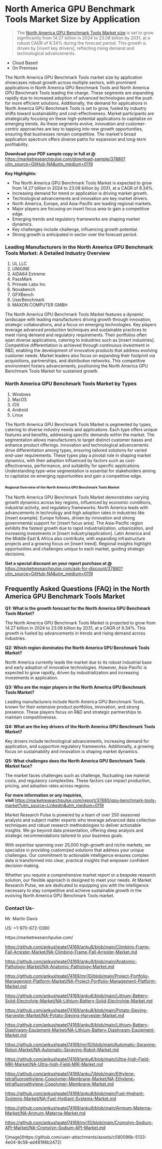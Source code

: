 <h1>North America GPU Benchmark Tools Market&nbsp;Size by Application</h1><blockquote><p>The <a href="https://marketresearchpulse.com/download-sample/37880?utm_source=GitHub-NA&amp;utm_medium=0119">North America GPU Benchmark Tools Market size</a> is set to grow significantly from 14.27 billion in 2024 to 23.08 billion by 2031, at a robust CAGR of 8.34% during the forecast period. This growth is driven by [insert key drivers], reflecting rising demand and technological advancements.</p></blockquote><ul><li>Cloud Based<li> On Premises</li></ul><p>The North America GPU Benchmark Tools market size by application showcases robust growth across multiple sectors, with prominent applications in North America GPU Benchmark Tools and North America GPU Benchmark Tools leading the charge. These segments are expanding rapidly due to increased adoption of advanced technologies and the push for more efficient solutions. Additionally, the demand for applications in North America GPU Benchmark Tools is set to grow, fueled by industry shifts toward sustainability and cost-effectiveness. Market participants are strategically focusing on these high-potential applications to capitalize on emerging trends. As these segments evolve, innovation and customer-centric approaches are key to tapping into new growth opportunities, ensuring that businesses remain competitive. The market's broad application spectrum offers diverse paths for expansion and long-term profitability.</p><p><strong>Download your PDF sample copy in full at @ </strong><a href="https://marketresearchpulse.com/download-sample/37880?utm_source=GitHub-NA&amp;utm_medium=0119">https://marketresearchpulse.com/download-sample/37880?utm_source=GitHub-NA&amp;utm_medium=0119</a></p><p><strong>Key Highlights: </strong></p><ul><li>The North America GPU Benchmark Tools Market is expected to grow from 14.27 billion in 2024 to 23.08 billion by 2031, at a CAGR of 8.34%.</li><li>Increasing demand for trend or application is driving market growth.</li><li>Technological advancements and innovation are key market drivers.</li><li>North America, Europe, and Asia-Pacific are leading regional markets.</li><li>Major players are focusing on insert focus area to gain a competitive edge.</li><li>Emerging trends and regulatory frameworks are shaping market dynamics.</li><li>Key challenges include challenge, influencing growth potential.</li><li>Strong growth is anticipated in sector over the forecast period.</li></ul><h3>Leading Manufacturers in the North America GPU Benchmark Tools Market: A Detailed Industry Overview</h3><ol><li>UL LLC</li><li>UNIGINE</li><li>AIDA64 Extreme</li><li>PassMark</li><li>Primate Labs Inc</li><li>Novabench</li><li>GFXBench</li><li>UserBenchmark</li><li>MAXON COMPUTER GMBH</li></ol><div class="flex max-w-full flex-col flex-grow"><div class="min-h-8 text-message flex w-full flex-col items-end gap-2 whitespace-normal break-words [.text-message+&amp;]:mt-5" dir="auto" data-message-author-role="assistant" data-message-id="fd8432e4-4910-450d-b182-61b7bfb0a01f" data-message-model-slug="gpt-4o"><div class="flex w-full flex-col gap-1 empty:hidden first:pt-[3px]"><div class="markdown prose w-full break-words dark:prose-invert light"><p>The North America GPU Benchmark Tools Market features a dynamic landscape with leading manufacturers driving growth through innovation, strategic collaborations, and a focus on emerging technologies. Key players leverage advanced production techniques and sustainable practices to meet rising demand and regulatory requirements. Their portfolios often span diverse applications, catering to industries such as [insert industries]. Competitive differentiation is achieved through continuous investment in R&amp;D, enabling the development of innovative products that address evolving customer needs. Market leaders also focus on expanding their footprint via acquisitions, partnerships, and distribution networks. This competitive environment fosters advancements, positioning the North America GPU Benchmark Tools Market for sustained growth.</p></div></div></div></div><h3>North America GPU Benchmark Tools Market by Types</h3><ol><li>Windows<li> MacOS<li> iOS<li> Android<li> Linux</li></ol><div class="flex max-w-full flex-col flex-grow"><div class="min-h-8 text-message flex w-full flex-col items-end gap-2 whitespace-normal break-words [.text-message+&amp;]:mt-5" dir="auto" data-message-author-role="assistant" data-message-id="084470be-0bb7-4664-bddf-5156b4f41249" data-message-model-slug="gpt-4o-mini"><div class="flex w-full flex-col gap-1 empty:hidden first:pt-[3px]"><div class="markdown prose w-full break-words dark:prose-invert light"><p>The North America GPU Benchmark Tools Market is segmented by types, catering to diverse industry needs and applications. Each type offers unique features and benefits, addressing specific demands within the market. The segmentation allows manufacturers to target distinct customer bases and enhance product offerings. Innovation and technological advancements drive differentiation among types, ensuring tailored solutions for varied end-user requirements. These types play a pivotal role in shaping market dynamics, with their adoption influenced by factors such as cost-effectiveness, performance, and suitability for specific applications. Understanding type-wise segmentation is essential for stakeholders aiming to capitalize on emerging opportunities and gain a competitive edge.</p></div></div></div></div><h3><span style="font-size: 11px;">Regional Overview of the North America GPU Benchmark Tools Market</span></h3><div class="flex max-w-full flex-col flex-grow"><div class="min-h-8 text-message flex w-full flex-col items-end gap-2 whitespace-normal break-words [.text-message+&amp;]:mt-5" dir="auto" data-message-author-role="assistant" data-message-id="e9038762-ce64-4e30-91c9-9bd413514231" data-message-model-slug="gpt-4o-mini"><div class="flex w-full flex-col gap-1 empty:hidden first:pt-[3px]"><div class="markdown prose w-full break-words dark:prose-invert light"><p>The North America GPU Benchmark Tools Market demonstrates varying growth dynamics across key regions, influenced by economic conditions, industrial activity, and regulatory frameworks. North America leads with advancements in technology and high adoption rates in industries like [insert example]. Europe follows, driven by innovation and strong governmental support for [insert focus area]. The Asia-Pacific region exhibits the fastest growth due to rapid industrialization, urbanization, and increasing investments in [insert industry/application]. Latin America and the Middle East &amp; Africa also contribute, with expanding infrastructure projects and a growing focus on [insert trend]. Regional insights highlight opportunities and challenges unique to each market, guiding strategic decisions.</p></div></div></div></div><p><strong>Get a special discount on your report purchase at @ </strong><a href="https://marketresearchpulse.com/ask-for-discount/37880?utm_source=GitHub-NA&amp;utm_medium=0119">https://marketresearchpulse.com/ask-for-discount/37880?utm_source=GitHub-NA&amp;utm_medium=0119</a></p><h2>Frequently Asked Questions (FAQ) in the North America GPU Benchmark Tools Market</h2><p><strong>Q1: What is the growth forecast for the North America GPU Benchmark Tools Market?</strong></p><p>The North America GPU Benchmark Tools Market is projected to grow from 14.27 billion in 2024 to 23.08 billion by 2031, at a CAGR of 8.34%. This growth is fueled by advancements in trends and rising demand across industries.</p><p><strong>Q2: Which region dominates the North America GPU Benchmark Tools Market?</strong></p><p>North America currently leads the market due to its robust industrial base and early adoption of innovative technologies. However, Asia-Pacific is expected to grow rapidly, driven by industrialization and increasing investments in application.</p><p><strong>Q3: Who are the major players in the North America GPU Benchmark Tools Market?</strong></p><p>Leading manufacturers include North America GPU Benchmark Tools, known for their extensive product portfolios, innovation, and strong presence. These players focus on R&amp;D and strategic partnerships to maintain competitiveness.</p><p><strong>Q4: What are the key drivers of the North America GPU Benchmark Tools Market?</strong></p><p>Key drivers include technological advancements, increasing demand for application, and supportive regulatory frameworks. Additionally, a growing focus on sustainability and innovation is shaping market dynamics.</p><p><strong>Q5: What challenges does the North America GPU Benchmark Tools Market face?</strong></p><p>The market faces challenges such as challenge, fluctuating raw material costs, and regulatory complexities. These factors can impact production, pricing, and adoption rates across regions.</p><p><strong>For more information or any inquiries, visit&nbsp;</strong><a href="https://marketresearchpulse.com/report/37880/gpu-benchmark-tools-market?utm_source=Linkedin&utm_medium=0119">https://marketresearchpulse.com/report/37880/gpu-benchmark-tools-market?utm_source=Linkedin&utm_medium=0119</a></p><p>Market Research Pulse is powered by a team of over 250 seasoned analysts and subject matter experts who leverage advanced data collection techniques and robust research methodologies to deliver actionable insights. We go beyond data presentation, offering deep analysis and strategic recommendations tailored to your business goals.</p><p>With expertise spanning over 25,000 high-growth and niche markets, we specialize in providing customized solutions that address your unique challenges. Our commitment to actionable intelligence ensures complex data is transformed into clear, practical insights that empower confident decision-making.</p><p>Whether you require a comprehensive market report or a bespoke research solution, our flexible approach is designed to meet your needs. At Market Research Pulse, we are dedicated to equipping you with the intelligence necessary to stay competitive and achieve sustainable growth in the evolving North America GPU Benchmark Tools market.</p><h3><strong>Contact Us-</strong></h3><p>Mr. Martin Davis</p><p>US: +1-970-672-0390</p><p>https://marketresearchpulse.com/</p><p><a href="https://github.com/ankushpatel74169/anku8/blob/main/Climbing-Frame-Fall-Arrester-Market/NA-Climbing-Frame-Fall-Arrester-Market.md">https://github.com/ankushpatel74169/anku8/blob/main/Climbing-Frame-Fall-Arrester-Market/NA-Climbing-Frame-Fall-Arrester-Market.md</a></p><p><a href="https://github.com/ankushpatel74169/anku9/blob/main/Anatomic-Pathology-Market/NA-Anatomic-Pathology-Market.md">https://github.com/ankushpatel74169/anku9/blob/main/Anatomic-Pathology-Market/NA-Anatomic-Pathology-Market.md</a></p><p><a href="https://github.com/ankushpatel74169/mri10/blob/main/Project-Portfolio-Management-Platform-Market/NA-Project-Portfolio-Management-Platform-Market.md">https://github.com/ankushpatel74169/mri10/blob/main/Project-Portfolio-Management-Platform-Market/NA-Project-Portfolio-Management-Platform-Market.md</a></p><p><a href="https://github.com/ankushpatel74169/anku6/blob/main/Lithium-Battery-Solid-Electrolyte-Market/NA-Lithium-Battery-Solid-Electrolyte-Market.md">https://github.com/ankushpatel74169/anku6/blob/main/Lithium-Battery-Solid-Electrolyte-Market/NA-Lithium-Battery-Solid-Electrolyte-Market.md</a></p><p><a href="https://github.com/ankushpatel74169/anku8/blob/main/Potato-Sieving-Harvester-Market/NA-Potato-Sieving-Harvester-Market.md">https://github.com/ankushpatel74169/anku8/blob/main/Potato-Sieving-Harvester-Market/NA-Potato-Sieving-Harvester-Market.md</a></p><p><a href="https://github.com/ankushpatel74169/anku9/blob/main/Lithium-Battery-Diaphragm-Equipment-Market/NA-Lithium-Battery-Diaphragm-Equipment-Market.md">https://github.com/ankushpatel74169/anku9/blob/main/Lithium-Battery-Diaphragm-Equipment-Market/NA-Lithium-Battery-Diaphragm-Equipment-Market.md</a></p><p><a href="https://github.com/ankushpatel74169/mri10/blob/main/Automatic-Spraying-Robot-Market/NA-Automatic-Spraying-Robot-Market.md">https://github.com/ankushpatel74169/mri10/blob/main/Automatic-Spraying-Robot-Market/NA-Automatic-Spraying-Robot-Market.md</a></p><p><a href="https://github.com/ankushpatel74169/anku6/blob/main/Ultra-high-Field-MRI-Market/NA-Ultra-high-Field-MRI-Market.md">https://github.com/ankushpatel74169/anku6/blob/main/Ultra-high-Field-MRI-Market/NA-Ultra-high-Field-MRI-Market.md</a></p><p><a href="https://github.com/ankushpatel74169/anku7/blob/main/Ethylene-tetrafluoroethylene-Copolymer-Membrane-Market/NA-Ethylene-tetrafluoroethylene-Copolymer-Membrane-Market.md">https://github.com/ankushpatel74169/anku7/blob/main/Ethylene-tetrafluoroethylene-Copolymer-Membrane-Market/NA-Ethylene-tetrafluoroethylene-Copolymer-Membrane-Market.md</a></p><p><a href="https://github.com/ankushpatel74169/anku8/blob/main/Fuel-Hydrant-Systems-Market/NA-Fuel-Hydrant-Systems-Market.md">https://github.com/ankushpatel74169/anku8/blob/main/Fuel-Hydrant-Systems-Market/NA-Fuel-Hydrant-Systems-Market.md</a></p><p><a href="https://github.com/ankushpatel74169/anku9/blob/main/Anmum-Materna-Market/NA-Anmum-Materna-Market.md">https://github.com/ankushpatel74169/anku9/blob/main/Anmum-Materna-Market/NA-Anmum-Materna-Market.md</a></p><p><a href="https://github.com/ankushpatel74169/mri10/blob/main/Cromolyn-Sodium-API-Market/NA-Cromolyn-Sodium-API-Market.md">https://github.com/ankushpatel74169/mri10/blob/main/Cromolyn-Sodium-API-Market/NA-Cromolyn-Sodium-API-Market.md</a></p>
![image](https://github.com/user-attachments/assets/c580096b-5133-4e04-8c58-ad48198b2472)
